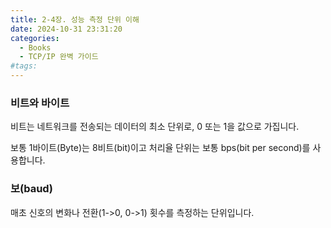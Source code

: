 ```yaml
---
title: 2-4장. 성능 측정 단위 이해
date: 2024-10-31 23:31:20
categories:
  - Books
  - TCP/IP 완벽 가이드
#tags:
---
```

### 비트와 바이트

비트는 네트워크를 전송되는 데이터의 최소 단위로, 0 또는 1을 값으로 가집니다.

보통 1바이트(Byte)는 8비트(bit)이고 처리율 단위는 보통 bps(bit per second)를 사용합니다.

### 보(baud)

매초 신호의 변화나 전환(1->0, 0->1) 횟수를 측정하는 단위입니다.
